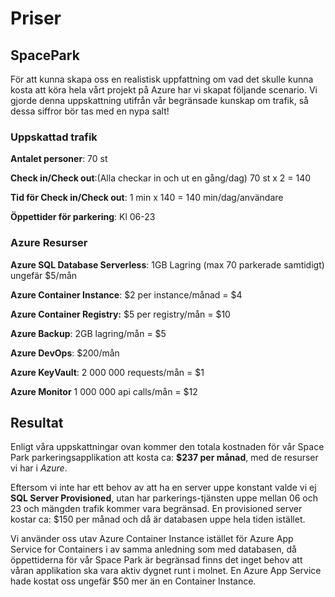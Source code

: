 # Priser

## SpacePark

För att kunna skapa oss en realistisk uppfattning om vad det skulle kunna kosta att köra hela vårt projekt på Azure har vi skapat följande scenario. Vi gjorde denna uppskattning utifrån vår begränsade kunskap om trafik, så dessa siffror bör tas med en nypa salt!

### Uppskattad trafik

**Antalet personer**: 70 st

**Check in/Check out**:(Alla checkar in och ut en gång/dag) 70 st x 2 = 140

**Tid för Check in/Check out**: 1 min x 140 = 140 min/dag/användare

**Öppettider för parkering**: Kl 06-23

### Azure Resurser

**Azure SQL Database Serverless**: 1GB Lagring (max 70 parkerade samtidigt) ungefär $5/mån

**Azure Container Instance**: $2 per instance/månad = $4

**Azure Container Registry:** $5 per registry/mån = $10

**Azure Backup**: 2GB lagring/mån = $5

**Azure DevOps**: $200/mån

**Azure KeyVault**: 2 000 000 requests/mån = $1

**Azure Monitor** 1 000 000 api calls/mån = $12



## Resultat

Enligt våra uppskattningar ovan kommer den totala kostnaden för vår Space Park parkeringsapplikation att kosta ca: **$237 per månad**, med de resurser vi har i *Azure*. 

Eftersom vi inte har ett behov av att ha en server uppe konstant valde vi ej **SQL Server Provisioned**, utan har parkerings-tjänsten uppe mellan 06 och 23 och mängden trafik kommer vara begränsad. En provisioned server kostar ca: $150 per månad och då är databasen uppe hela tiden istället.

Vi använder oss utav Azure Container Instance istället för Azure App Service for Containers i av samma anledning som med databasen, då öppettiderna för vår Space Park är begränsad finns det inget behov att våran applikation ska vara aktiv dygnet runt i molnet. En Azure App Service hade kostat oss ungefär $50 mer än en Container Instance.